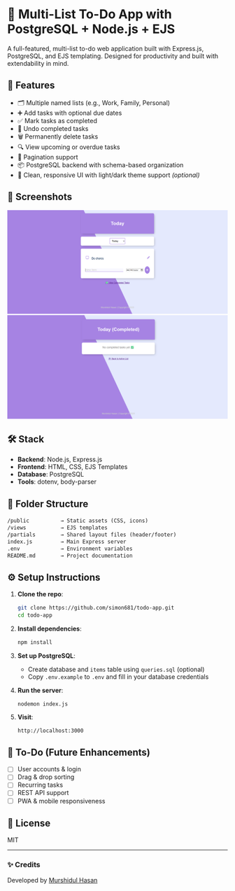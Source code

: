 # 📝 Multi-List To-Do App with PostgreSQL + Node.js + EJS

A full-featured, multi-list to-do web application built with Express.js, PostgreSQL, and EJS templating. Designed for productivity and built with extendability in mind.

## 🚀 Features

- 🗂 Multiple named lists (e.g., Work, Family, Personal)
- ➕ Add tasks with optional due dates
- ✅ Mark tasks as completed
- 🔁 Undo completed tasks
- 🗑 Permanently delete tasks
- 🔍 View upcoming or overdue tasks
- 📅 Pagination support
- 📦 PostgreSQL backend with schema-based organization
- 🎨 Clean, responsive UI with light/dark theme support *(optional)*

## 📸 Screenshots

![Main page](image-1.png)
![Completed Tasks page](image-2.png)

## 🛠 Stack

- **Backend**: Node.js, Express.js
- **Frontend**: HTML, CSS, EJS Templates
- **Database**: PostgreSQL
- **Tools**: dotenv, body-parser

## 📂 Folder Structure

```
/public          → Static assets (CSS, icons)
/views           → EJS templates
/partials        → Shared layout files (header/footer)
index.js         → Main Express server
.env             → Environment variables
README.md        → Project documentation
```

## ⚙️ Setup Instructions

1. **Clone the repo**:
   ```bash
   git clone https://github.com/simon681/todo-app.git
   cd todo-app
   ```

2. **Install dependencies**:
   ```bash
   npm install
   ```

3. **Set up PostgreSQL**:
   - Create database and `items` table using `queries.sql` (optional)
   - Copy `.env.example` to `.env` and fill in your database credentials

4. **Run the server**:
   ```bash
   nodemon index.js
   ```

5. **Visit**:
   ```
   http://localhost:3000
   ```

## 🧠 To-Do (Future Enhancements)

- [ ] User accounts & login
- [ ] Drag & drop sorting
- [ ] Recurring tasks
- [ ] REST API support
- [ ] PWA & mobile responsiveness

## 📄 License

MIT

---

### ✨ Credits
Developed by [Murshidul Hasan](https://murshidul.com)